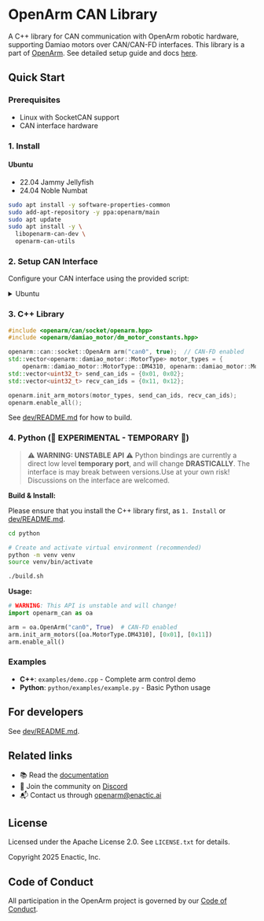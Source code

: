 # OpenArm CAN Library

A C++ library for CAN communication with OpenArm robotic hardware, supporting Damiao motors over CAN/CAN-FD interfaces.
This library is a part of [OpenArm](https://github.com/enactic/openarm/). See detailed setup guide and docs [here](https://docs.openarm.dev/software/can).


## Quick Start

### Prerequisites

- Linux with SocketCAN support
- CAN interface hardware

### 1. Install

#### Ubuntu

* 22.04 Jammy Jellyfish
* 24.04 Noble Numbat

```bash
sudo apt install -y software-properties-common
sudo add-apt-repository -y ppa:openarm/main
sudo apt update
sudo apt install -y \
  libopenarm-can-dev \
  openarm-can-utils
```

### 2. Setup CAN Interface

Configure your CAN interface using the provided script:

<details>
<Summary>Ubuntu</Summary>
```bash
# CAN 2.0 (default)
/usr/libexec/openarm-can/configure_socketcan.sh can0

# CAN-FD with 5Mbps data rate
/usr/libexec/openarm-can/configure_socketcan.sh can0 -fd
```
</details>

<details>
<Summary>AlmaLinux, Cent OS, Fedora, RHEL & Rocky Linux</Summary>
```bash
# CAN 2.0 (default)
/usr/libexec/openarm_can/configure_socketcan.sh can0

# CAN-FD with 5Mbps data rate
/usr/libexec/openarm_can/configure_socketcan.sh can0 -fd
```
</details>

### 3. C++ Library

```cpp
#include <openarm/can/socket/openarm.hpp>
#include <openarm/damiao_motor/dm_motor_constants.hpp>

openarm::can::socket::OpenArm arm("can0", true);  // CAN-FD enabled
std::vector<openarm::damiao_motor::MotorType> motor_types = {
    openarm::damiao_motor::MotorType::DM4310, openarm::damiao_motor::MotorType::DM4310};
std::vector<uint32_t> send_can_ids = {0x01, 0x02};
std::vector<uint32_t> recv_can_ids = {0x11, 0x12};

openarm.init_arm_motors(motor_types, send_can_ids, recv_can_ids);
openarm.enable_all();
```

See [dev/README.md](dev/README.md) for how to build.

### 4. Python (🚧 EXPERIMENTAL - TEMPORARY 🚧)

> ⚠️ **WARNING: UNSTABLE API** ⚠️
> Python bindings are currently a direct low level **temporary port**, and will change **DRASTICALLY**.
> The interface is may break between versions.Use at your own risk! Discussions on the interface are welcomed.

**Build & Install:**

Please ensure that you install the C++ library first, as `1. Install` or [dev/README.md](dev/README.md).
```bash
cd python

# Create and activate virtual environment (recommended)
python -m venv venv
source venv/bin/activate

./build.sh
```

**Usage:**

```python
# WARNING: This API is unstable and will change!
import openarm_can as oa

arm = oa.OpenArm("can0", True)  # CAN-FD enabled
arm.init_arm_motors([oa.MotorType.DM4310], [0x01], [0x11])
arm.enable_all()
```

### Examples

- **C++**: `examples/demo.cpp` - Complete arm control demo
- **Python**: `python/examples/example.py` - Basic Python usage

## For developers

See [dev/README.md](dev/README.md).

## Related links

- 📚 Read the [documentation](https://docs.openarm.dev/software/can/)
- 💬 Join the community on [Discord](https://discord.gg/FsZaZ4z3We)
- 📬 Contact us through <openarm@enactic.ai>

## License

Licensed under the Apache License 2.0. See `LICENSE.txt` for details.

Copyright 2025 Enactic, Inc.

## Code of Conduct

All participation in the OpenArm project is governed by our [Code of Conduct](CODE_OF_CONDUCT.md).
